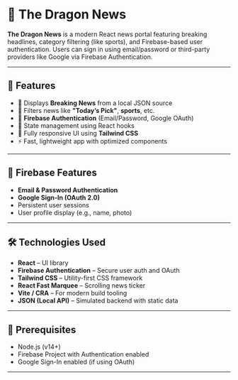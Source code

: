 # 🐉 The Dragon News

**The Dragon News** is a modern React news portal featuring breaking headlines, category filtering (like sports), and Firebase-based user authentication. Users can sign in using email/password or third-party providers like Google via Firebase Authentication.

---

## 🚀 Features

- 📰 Displays **Breaking News** from a local JSON source
- 🎯 Filters news like **"Today’s Pick"**, **sports**, etc.
- 🔐 **Firebase Authentication** (Email/Password, Google OAuth)
- 🧠 State management using React hooks
- 🎨 Fully responsive UI using **Tailwind CSS**
- ⚡ Fast, lightweight app with optimized components

---

## 🔐 Firebase Features

- **Email & Password Authentication**
- **Google Sign-In (OAuth 2.0)**
- Persistent user sessions
- User profile display (e.g., name, photo)

---

## 🛠 Technologies Used

- **React** – UI library
- **Firebase Authentication** – Secure user auth and OAuth
- **Tailwind CSS** – Utility-first CSS framework
- **React Fast Marquee** – Scrolling news ticker
- **Vite / CRA** – For modern build tooling
- **JSON (Local API)** – Simulated backend with static data

---

## 🧾 Prerequisites

- Node.js (v14+)
- Firebase Project with Authentication enabled
- Google Sign-In enabled (if using OAuth)

---
